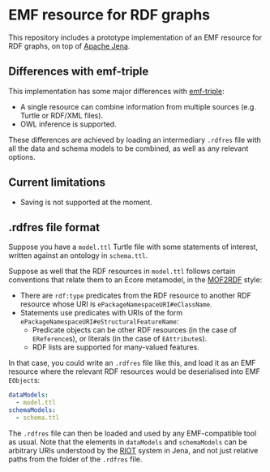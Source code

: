 # EMF resource for RDF graphs

This repository includes a prototype implementation of an EMF resource for RDF graphs, on top of [Apache Jena](https://jena.apache.org/).

## Differences with emf-triple

This implementation has some major differences with [emf-triple](https://github.com/ghillairet/emftriple):

* A single resource can combine information from multiple sources (e.g. Turtle or RDF/XML files).
* OWL inference is supported.

These differences are achieved by loading an intermediary `.rdfres` file with all the data and schema models to be combined, as well as any relevant options.

## Current limitations

* Saving is not supported at the moment.

## .rdfres file format

Suppose you have a `model.ttl` Turtle file with some statements of interest, written against an ontology in `schema.ttl`.

Suppose as well that the RDF resources in `model.ttl` follows certain conventions that relate them to an Ecore metamodel, in the [MOF2RDF](https://www.omg.org/spec/MOF2RDF/1.0/About-MOF2RDF) style:

* There are `rdf:type` predicates from the RDF resource to another RDF resource whose URI is `ePackageNamespaceURI#eClassName`.
* Statements use predicates with URIs of the form `ePackageNamespaceURI#eStructuralFeatureName`:
  * Predicate objects can be other RDF resources (in the case of `EReference`s), or literals (in the case of `EAttribute`s).
  * RDF lists are supported for many-valued features.

In that case, you could write an `.rdfres` file like this, and load it as an EMF resource where the relevant RDF resources would be deserialised into EMF `EObject`s:

```yaml
dataModels:
  - model.ttl
schemaModels:
  - schema.ttl
```

The `.rdfres` file can then be loaded and used by any EMF-compatible tool as usual.
Note that the elements in `dataModels` and `schemaModels` can be arbitrary URIs understood by the [RIOT](https://jena.apache.org/documentation/io/) system in Jena, and not just relative paths from the folder of the `.rdfres` file.